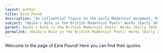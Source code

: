 ```yaml
---
layout: author
title: Ezra Pound
description: "An influential figure in the early Modernist movement, Pound incorporated elements of Japanese haiku into his poetry, emphasizing imagery and precision in nature themes."
subject: "Haiku's Role in the British Modernist Poets' Works (Early 20th century)"
parent: Haiku's Role in the British Modernist Poets' Works (Early 20th century)
permalink: /Haiku's Role in the British Modernist Poets' Works (Early 20th century)/authors/Ezra-Pound/
---
```


Welcome to the page of Ezra Pound! Here you can find their quotes.
